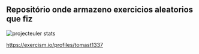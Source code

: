 ## Repositório onde armazeno exercicios aleatorios que fiz

![projecteuler stats](https://projecteuler.net/profile/tomast1337.png)

https://exercism.io/profiles/tomast1337
